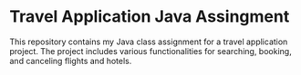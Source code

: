 # Travel Application Java Assingment

This repository contains my Java class assignment for a travel application project.
The project includes various functionalities for searching, booking, and canceling flights and hotels.

